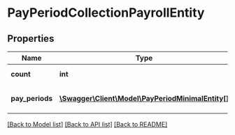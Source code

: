 # PayPeriodCollectionPayrollEntity

## Properties
Name | Type | Description | Notes
------------ | ------------- | ------------- | -------------
**count** | **int** | Number of pay periods | 
**pay_periods** | [**\Swagger\Client\Model\PayPeriodMinimalEntity[]**](PayPeriodMinimalEntity.md) | List of pay period entities | 

[[Back to Model list]](../README.md#documentation-for-models) [[Back to API list]](../README.md#documentation-for-api-endpoints) [[Back to README]](../README.md)

